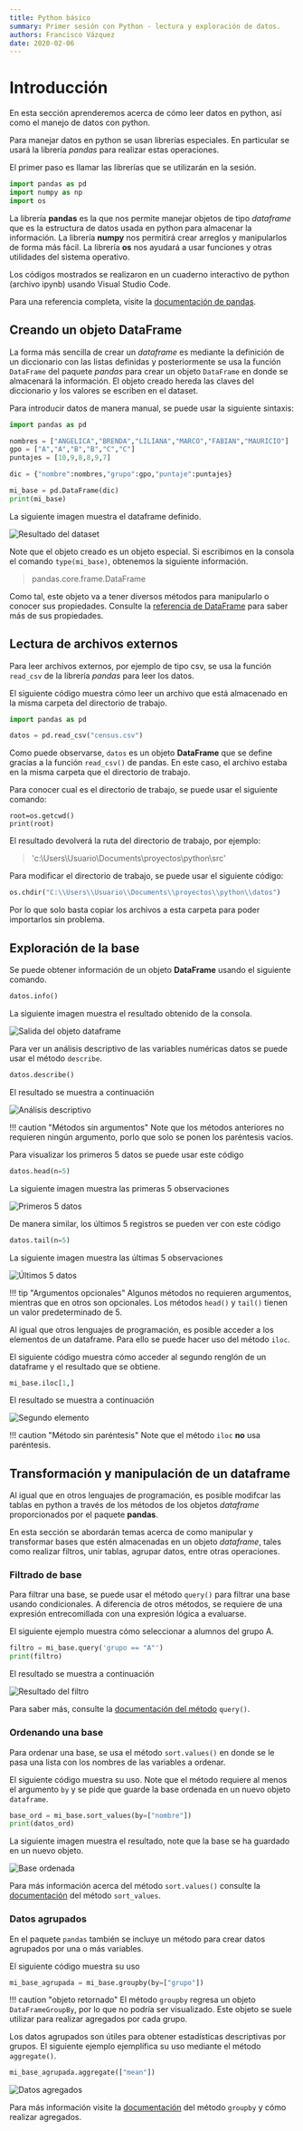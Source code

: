 ```yaml
---
title: Python básico
summary: Primer sesión con Python - lectura y exploración de datos.
authors: Francisco Vázquez
date: 2020-02-06
---
```


# Introducción

En esta sección aprenderemos acerca de cómo leer datos en python, así como el manejo de datos con python.

Para manejar datos en python se usan librerías especiales. En particular se usará la librería *pandas* para realizar estas operaciones.

El primer paso es llamar las librerías que se utilizarán en la sesión.

````python
import pandas as pd
import numpy as np
import os
````

La librería __pandas__ es la que nos permite manejar objetos de tipo _dataframe_ que es la estructura de datos usada en python para almacenar la información. La librería __numpy__ nos permitirá crear arreglos y manipularlos de forma más fácil. La librería __os__ nos ayudará a usar funciones y otras utilidades del sistema operativo.

Los códigos mostrados se realizaron en un cuaderno interactivo de python (archivo ipynb) usando Visual Studio Code.

Para una referencia completa, visite la [documentación de pandas](https://pandas.pydata.org/pandas-docs/stable/index.html).

## Creando un objeto DataFrame

La forma más sencilla de crear un *dataframe* es mediante la definición de un diccionario con las listas definidas y posteriormente se usa la función `DataFrame` del paquete _pandas_ para crear un objeto `DataFrame` en donde se almacenará la información. El objeto creado hereda las claves del diccionario y los valores se escriben en el dataset.

Para introducir datos de manera manual, se puede usar la siguiente sintaxis:

````python
import pandas as pd

nombres = ["ANGELICA","BRENDA","LILIANA","MARCO","FABIAN","MAURICIO"]
gpo = ["A","A","B","B","C","C"]
puntajes = [10,9,8,8,9,7]

dic = {"nombre":nombres,"grupo":gpo,"puntaje":puntajes}

mi_base = pd.DataFrame(dic)
print(mi_base)
````

La siguiente imagen muestra el dataframe definido.

![Resultado del dataset](img/dataframe.png)

Note que el objeto creado es un objeto especial. Si escribimos en la consola el comando `type(mi_base)`, obtenemos la siguiente información.

> pandas.core.frame.DataFrame

Como tal, este objeto va a tener diversos métodos para manipularlo o conocer sus propiedades. Consulte la [referencia de DataFrame](https://www.w3schools.com/python/pandas/pandas_ref_dataframe.asp) para saber más de sus propiedades.

## Lectura de archivos externos

Para leer archivos externos, por ejemplo de tipo csv, se usa la función `read_csv` de la librería _pandas_ para leer los datos.

El siguiente código muestra cómo leer un archivo que está almacenado en la misma carpeta del directorio de trabajo.

````python
import pandas as pd

datos = pd.read_csv("census.csv")
````

Como puede observarse, `datos` es un objeto **DataFrame** que se define gracias a la función `read_csv()` de pandas. En este caso, el archivo estaba en la misma carpeta que el directorio de trabajo.

Para conocer cual es el directorio de trabajo, se puede usar el siguiente comando:

````
root=os.getcwd()
print(root)
````

El resultado devolverá la ruta del directorio de trabajo, por ejemplo:

> 'c:\\Users\\Usuario\\Documents\\proyectos\\python\\src'

Para modificar el directorio de trabajo, se puede usar el siguiente código:

````python
os.chdir("C:\\Users\\Usuario\\Documents\\proyectos\\python\\datos")
````

Por lo que solo basta copiar los archivos a esta carpeta para poder importarlos sin problema.

## Exploración de la base

Se puede obtener información de un objeto **DataFrame** usando el siguiente comando.

````python
datos.info()
````

La siguiente imagen muestra el resultado obtenido de la consola.

![Salida del objeto dataframe](img/info.png)

Para ver un análisis descriptivo de las variables numéricas datos se puede usar el método `describe`.

````python
datos.describe()
````

El resultado se muestra a continuación

![Análisis descriptivo](img/descriptivo.png)

!!! caution "Métodos sin argumentos"
    Note que los métodos anteriores no requieren ningún argumento, porlo que solo se ponen los paréntesis vacíos.

Para visualizar los primeros 5 datos se puede usar este código

````python
datos.head(n=5)
````

La siguiente imagen muestra las primeras 5 observaciones

![Primeros 5 datos](img/primeros.png)

De manera similar, los últimos 5 registros se pueden ver con este código

````python
datos.tail(n=5)
````

La siguiente imagen muestra las últimas 5 observaciones

![Últimos 5 datos](img/ultimos.png)

!!! tip "Argumentos opcionales"
    Algunos métodos no requieren argumentos, mientras que en otros son opcionales. Los métodos `head()` y `tail()` tienen un valor predeterminado de 5.

Al igual que otros lenguajes de programación, es posible acceder a los elementos de un dataframe. Para ello se puede hacer uso del método `iloc`.

El siguiente código muestra cómo acceder al segundo renglón de un dataframe y el resultado que se obtiene.

````python
mi_base.iloc[1,]
````

El resultado se muestra a continuación

![Segundo elemento](img/elemento.png)

!!! caution "Método sin paréntesis"
    Note que el método `iloc` __no__ usa paréntesis.

## Transformación y manipulación de un dataframe

Al igual que en otros lenguajes de programación, es posible modifcar las tablas en python a través de los métodos de los objetos *dataframe* proporcionados por el paquete **pandas**.

En esta sección se abordarán temas acerca de como manipular y transformar bases que estén almacenadas en un objeto *dataframe*, tales como realizar filtros, unir tablas, agrupar datos, entre otras operaciones.

### Filtrado de base

Para filtrar una base, se puede usar el método `query()` para filtrar una base usando condicionales. A diferencia de otros métodos, se requiere de una expresión entrecomillada con una expresión lógica a evaluarse.

El siguiente ejemplo muestra cómo seleccionar a alumnos del grupo A.

````python
filtro = mi_base.query('grupo == "A"')
print(filtro)
````

El resultado se muestra a continuación

![Resultado del filtro](img/filtro.png)

Para saber más, consulte la [documentación del método](https://pandas.pydata.org/pandas-docs/stable/user_guide/indexing.html#the-query-method) `query()`.

### Ordenando una base

Para ordenar una base, se usa el método `sort.values()` en donde se le pasa una lista con los nombres de las variables a ordenar.

El siguiente código muestra su uso. Note que el método requiere al menos el argumento `by` y se pide que guarde la base ordenada en un nuevo objeto `dataframe`.

````python
base_ord = mi_base.sort_values(by=["nombre"])
print(datos_ord)
````

La siguiente imagen muestra el resultado, note que la base se ha guardado en un nuevo objeto.

![Base ordenada](img/sort.png)

Para más información acerca del método `sort.values()` consulte la [documentación](https://pandas.pydata.org/pandas-docs/stable/user_guide/basics.html#by-values) del método `sort_values`.

### Datos agrupados

En el paquete `pandas` también se incluye un método para crear datos agrupados por una o más variables.

El siguiente código muestra su uso

````python
mi_base_agrupada = mi_base.groupby(by=["grupo"])
````

!!! caution "objeto retornado"
    El método `groupby` regresa un objeto `DataFrameGroupBy`, por lo que no podría ser visualizado. Este objeto se suele utilizar para realizar agregados por cada grupo.

Los datos agrupados son útiles para obtener estadísticas descriptivas por grupos. El siguiente ejemplo ejemplifica su uso mediante el método `aggregate()`.

````python
mi_base_agrupada.aggregate(["mean"])
````

![Datos agregados](img/agregado.png)

Para más información visite la [documentación](https://pandas.pydata.org/pandas-docs/stable/user_guide/groupby.html) del método `groupby` y cómo realizar agregados.

